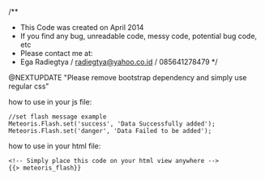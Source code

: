 /**
 * This Code was created on April 2014
 * If you find any bug, unreadable code, messy code, potential bug code, etc
 * Please contact me at:
 * Ega Radiegtya / radiegtya@yahoo.co.id / 085641278479
 */

@NEXTUPDATE "Please remove bootstrap dependency and simply use regular css"

how to use in your js file:
```
//set flash message example
Meteoris.Flash.set('success', 'Data Successfully added');
Meteoris.Flash.set('danger', 'Data Failed to be added');
```

how to use in your html file:

```
<!-- Simply place this code on your html view anywhere -->
{{> meteoris_flash}}
```